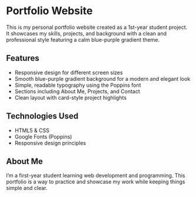 # Portfolio Website

This is my personal portfolio website created as a 1st-year student project. It showcases my skills, projects, and background with a clean and professional style featuring a calm blue-purple gradient theme.

## Features

- Responsive design for different screen sizes  
- Smooth blue-purple gradient background for a modern and elegant look  
- Simple, readable typography using the Poppins font  
- Sections including About Me, Projects, and Contact  
- Clean layout with card-style project highlights  

## Technologies Used

- HTML5 & CSS  
- Google Fonts (Poppins)  
- Responsive design principles  

## About Me

I’m a first-year student learning web development and programming. This portfolio is a way to practice and showcase my work while keeping things simple and clear.
